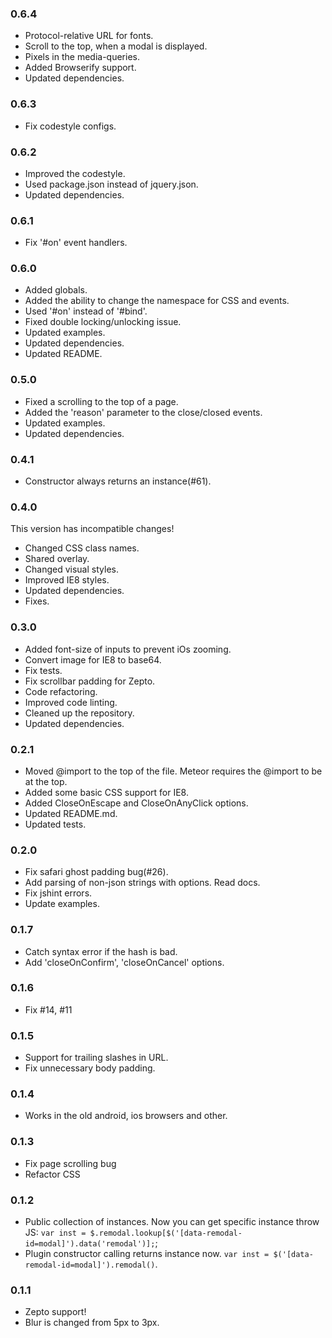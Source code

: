 ### 0.6.4
* Protocol-relative URL for fonts.
* Scroll to the top, when a modal is displayed.
* Pixels in the media-queries.
* Added Browserify support.
* Updated dependencies.

### 0.6.3
* Fix codestyle configs.

### 0.6.2
* Improved the codestyle.
* Used package.json instead of jquery.json.
* Updated dependencies.

### 0.6.1
* Fix '#on' event handlers.

### 0.6.0
* Added globals.
* Added the ability to change the namespace for CSS and events.
* Used '#on' instead of '#bind'.
* Fixed double locking/unlocking issue.
* Updated examples.
* Updated dependencies.
* Updated README.

### 0.5.0
* Fixed a scrolling to the top of a page.
* Added the 'reason' parameter to the close/closed events.
* Updated examples.
* Updated dependencies.

### 0.4.1
* Constructor always returns an instance(#61).

### 0.4.0
This version has incompatible changes!

* Changed CSS class names.
* Shared overlay.
* Changed visual styles.
* Improved IE8 styles.
* Updated dependencies.
* Fixes.

### 0.3.0
* Added font-size of inputs to prevent iOs zooming.
* Convert image for IE8 to base64.
* Fix tests.
* Fix scrollbar padding for Zepto.
* Code refactoring.
* Improved code linting.
* Cleaned up the repository.
* Updated dependencies.

### 0.2.1
* Moved @import to the top of the file. Meteor requires the @import to be at the top.
* Added some basic CSS support for IE8.
* Added CloseOnEscape and CloseOnAnyClick options.
* Updated README.md.
* Updated tests.

### 0.2.0
* Fix safari ghost padding bug(#26).
* Add parsing of non-json strings with options. Read docs.
* Fix jshint errors.
* Update examples.

### 0.1.7
* Catch syntax error if the hash is bad.
* Add 'closeOnConfirm', 'closeOnCancel' options.

### 0.1.6
* Fix #14, #11

### 0.1.5
* Support for trailing slashes in URL.
* Fix unnecessary body padding.

### 0.1.4
* Works in the old android, ios browsers and other.

### 0.1.3
* Fix page scrolling bug
* Refactor CSS

### 0.1.2
* Public collection of instances. Now you can get specific instance throw JS: `var inst = $.remodal.lookup[$('[data-remodal-id=modal]').data('remodal')];`;
* Plugin constructor calling returns instance now. `var inst = $('[data-remodal-id=modal]').remodal()`.

### 0.1.1
* Zepto support!
* Blur is changed from 5px to 3px.
